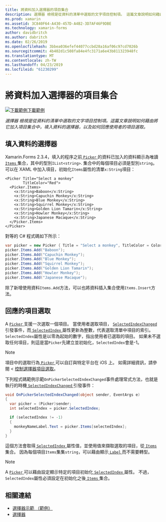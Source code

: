 ```yaml
---
title: 將資料加入選擇器的項目集合
description: 選擇器 檢視是從資料的清單中選取的文字項目控制項。 這篇文章說明如何藉由將它加入項目集合中，填入資料的選擇器，以及如何回應使用者的項目選取。
ms.prod: xamarin
ms.assetid: 3C840F64-A430-457D-A4B2-3D7AF46F9DBE
ms.technology: xamarin-forms
author: davidbritch
ms.author: dabritch
ms.date: 02/26/2019
ms.openlocfilehash: 3bbea036efef44077ccbd28a16af06c97cd7026b
ms.sourcegitcommit: 4b402d1c508fa84e4fc3171a6e43b811323948fc
ms.translationtype: MT
ms.contentlocale: zh-TW
ms.lasthandoff: 04/23/2019
ms.locfileid: "61230299"
---
```

# <a name="adding-data-to-a-pickers-items-collection"></a>將資料加入選擇器的項目集合

[![下載範例](~/media/shared/download.png)下載範例](https://developer.xamarin.com/samples/xamarin-forms/UserInterface/PickerDemo/)

_選擇器 檢視是從資料的清單中選取的文字項目控制項。這篇文章說明如何藉由將它加入項目集合中，填入資料的選擇器，以及如何回應使用者的項目選取。_

## <a name="populating-a-picker-with-data"></a>填入資料的選擇器

Xamarin.Forms 2.3.4，填入的程序之前[ `Picker` ](xref:Xamarin.Forms.Picker)的資料已加入的資料顯示為唯讀[ `Items` ](xref:Xamarin.Forms.Picker.Items)集合，其中的型別`IList<string>`. 集合中的每個項目必須是型別`string`。 可以在 XAML 中加入項目，初始化`Items`屬性的清單`x:String`項目：

```xaml
<Picker Title="Select a monkey"
        TitleColor="Red">
  <Picker.Items>
    <x:String>Baboon</x:String>
    <x:String>Capuchin Monkey</x:String>
    <x:String>Blue Monkey</x:String>
    <x:String>Squirrel Monkey</x:String>
    <x:String>Golden Lion Tamarin</x:String>
    <x:String>Howler Monkey</x:String>
    <x:String>Japanese Macaque</x:String>
  </Picker.Items>
</Picker>
```

對等的 C# 程式碼如下所示：

```csharp
var picker = new Picker { Title = "Select a monkey", TitleColor = Color.Red };
picker.Items.Add("Baboon");
picker.Items.Add("Capuchin Monkey");
picker.Items.Add("Blue Monkey");
picker.Items.Add("Squirrel Monkey");
picker.Items.Add("Golden Lion Tamarin");
picker.Items.Add("Howler Monkey");
picker.Items.Add("Japanese Macaque");
```

除了新增使用資料`Items.Add`方法，可以也將資料插入集合使用`Items.Insert`方法。

## <a name="responding-to-item-selection"></a>回應的項目選取

A [ `Picker` ](xref:Xamarin.Forms.Picker)支援一次選取一個項目。 當使用者選取項目， [ `SelectedIndexChanged` ](xref:Xamarin.Forms.Picker.SelectedIndexChanged)引發事件，而[ `SelectedIndex` ](xref:Xamarin.Forms.Picker.SelectedIndex)屬性更新為整數，代表選取清單中項目的索引。 `SelectedIndex`屬性是以零為起始的數字，指出使用者已選取的項目。 如果未不選取任何項目，則這是當`Picker`先建立並初始化，`SelectedIndex`會是-1。

> [!NOTE]
> 項目中的選取行為[ `Picker` ](xref:Xamarin.Forms.Picker)可以自訂與特定平台在 iOS 上。 如需詳細資訊，請參閱 <<c0> [ 控制選擇器項目選取](~/xamarin-forms/platform/ios/picker-selection.md)。

下列程式碼範例示範`OnPickerSelectedIndexChanged`事件處理常式方法，也就是執行的時機[ `SelectedIndexChanged` ](xref:Xamarin.Forms.Picker.SelectedIndexChanged)引發事件：

```csharp
void OnPickerSelectedIndexChanged(object sender, EventArgs e)
{
  var picker = (Picker)sender;
  int selectedIndex = picker.SelectedIndex;

  if (selectedIndex != -1)
  {
    monkeyNameLabel.Text = picker.Items[selectedIndex];
  }
}
```

這個方法會取得[ `SelectedIndex` ](xref:Xamarin.Forms.Picker.SelectedIndex)屬性值，並使用值來擷取選取的項目，從[ `Items` ](xref:Xamarin.Forms.Picker.Items)集合。 因為每個項目`Items`集集`string`，可以藉由顯示[ `Label` ](xref:Xamarin.Forms.Label)而不需要轉型。

> [!NOTE]
> A [ `Picker` ](xref:Xamarin.Forms.Picker)可以藉由設定顯示特定的項目初始化[ `SelectedIndex` ](xref:Xamarin.Forms.Picker.SelectedIndex)屬性。 不過，`SelectedIndex`屬性必須設定在初始化之後[ `Items` ](xref:Xamarin.Forms.Picker.Items)集合。

## <a name="related-links"></a>相關連結

- [選擇器示範 （範例）](https://developer.xamarin.com/samples/xamarin-forms/UserInterface/PickerDemo/)
- [選擇器](xref:Xamarin.Forms.Picker)
